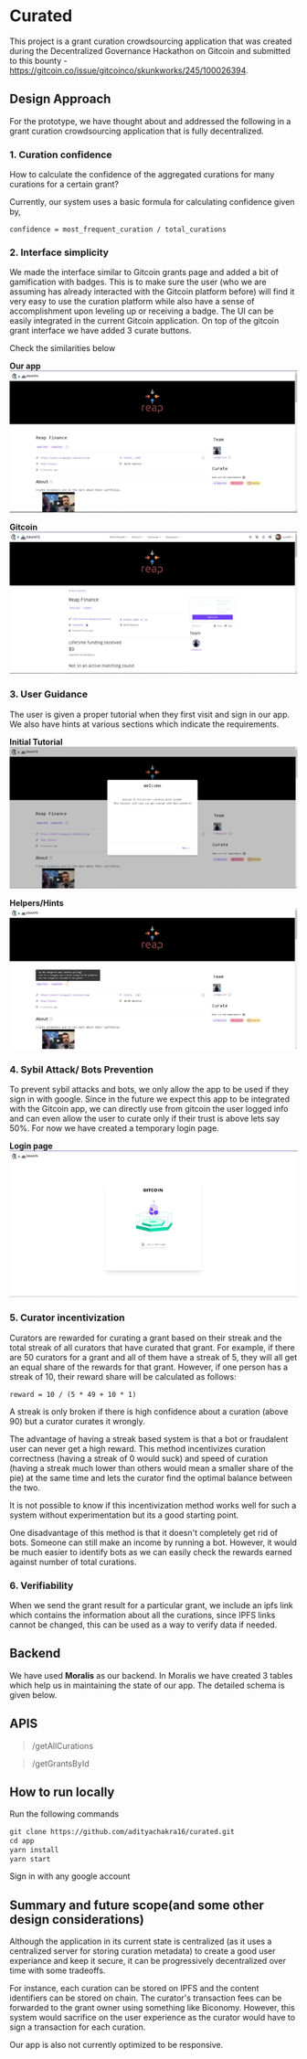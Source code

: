 # Curated

This project is a grant curation crowdsourcing application that was created during the Decentralized Governance Hackathon on Gitcoin and submitted to this bounty - https://gitcoin.co/issue/gitcoinco/skunkworks/245/100026394.

## Design Approach

For the prototype, we have thought about and addressed the following in a grant curation crowdsourcing application that is fully decentralized.

### **1. Curation confidence**

How to calculate the confidence of the aggregated curations for many curations for a certain grant?

Currently, our system uses a basic formula for calculating confidence given by,

```shell
confidence = most_frequent_curation / total_curations
```

### **2. Interface simplicity**

We made the interface similar to Gitcoin grants page and added a bit of gamification with badges. This is to make sure the user (who we are assuming has already interacted with the Gitcoin platform before) will find it very easy to use the curation platform while also have a sense of accomplishment upon leveling up or receiving a badge. The UI can be easily integrated in the current Gitcoin application. On top of the gitcoin grant interface we have added 3 curate buttons.

Check the similarities below

**Our app**
![Our app interface](app/public/appimg1.JPG)

**Gitcoin**
![Gitcoin interface](app/public/gitimg1.JPG)

### **3. User Guidance**

The user is given a proper tutorial when they first visit and sign in our app. We also have hints at various sections which indicate the requirements.

**Initial Tutorial**
![Gitcoin interface](app/public/appimg2.JPG)

**Helpers/Hints**
![Gitcoin interface](app/public/appimg3.JPG)

### **4. Sybil Attack/ Bots Prevention**

To prevent sybil attacks and bots, we only allow the app to be used if they sign in with google. Since in the future we expect this app to be integrated with the Gitcoin app, we can directly use from gitcoin the user logged info and can even allow the user to curate only if their trust is above lets say 50%. For now we have created a temporary login page.

**Login page**
![Gitcoin interface](app/public/appimg4.JPG)

### **5. Curator incentivization**

Curators are rewarded for curating a grant based on their streak and the total streak of all curators that have curated that grant. For example, if there are 50 curators for a grant and all of them have a streak of 5, they will all get an equal share of the rewards for that grant. However, if one person has a streak of 10, their reward share will be calculated as follows:

```shell
reward = 10 / (5 * 49 + 10 * 1)
```

A streak is only broken if there is high confidence about a curation (above 90) but a curator curates it wrongly.

The advantage of having a streak based system is that a bot or fraudalent user can never get a high reward. This method incentivizes curation correctness (having a streak of 0 would suck) and speed of curation (having a streak much lower than others would mean a smaller share of the pie) at the same time and lets the curator find the optimal balance between the two.

It is not possible to know if this incentivization method works well for such a system without experimentation but its a good starting point.

One disadvantage of this method is that it doesn't completely get rid of bots. Someone can still make an income by running a bot. However, it would be much easier to identify bots as we can easily check the rewards earned against number of total curations.

### **6. Verifiability**

When we send the grant result for a particular grant, we include an ipfs link which contains the information about all the curations, since IPFS links cannot be changed, this can be used as a way to verify data if needed.

## Backend

We have used **Moralis** as our backend. In Moralis we have created 3 tables which help us in maintaining the state of our app. The detailed schema is given below.

## APIS

> /getAllCurations

> /getGrantsById

## How to run locally

Run the following commands

```shell
git clone https://github.com/adityachakra16/curated.git
cd app
yarn install
yarn start
```

Sign in with any google account

## Summary and future scope(and some other design considerations)

Although the application in its current state is centralized (as it uses a centralized server for storing curation metadata) to create a good user experiance and keep it secure, it can be progressively decentralized over time with some tradeoffs.

For instance, each curation can be stored on IPFS and the content identifiers can be stored on chain. The curator's transaction fees can be forwarded to the grant owner using something like Biconomy. However, this system would sacrifice on the user experience as the curator would have to sign a transaction for each curation.

Our app is also not currently optimized to be responsive.
